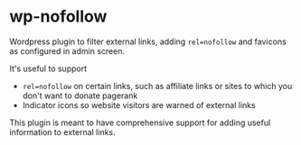 # wp-nofollow
Wordpress plugin to filter external links, adding `rel=nofollow` and favicons as configured in admin screen.

It's useful to support
* `rel=nofollow` on certain links, such as affiliate links or sites to which you don't want to donate pagerank
* Indicator icons so website visitors are warned of external links

This plugin is meant to have comprehensive support for adding useful information to external links.

